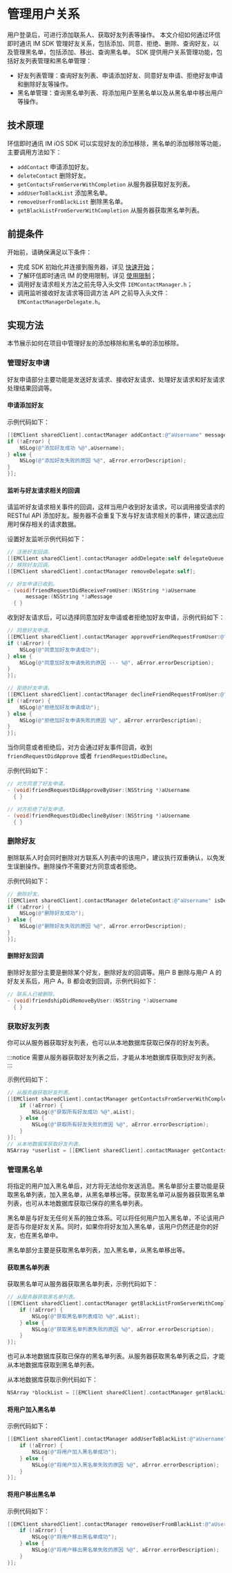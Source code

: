 # 管理用户关系

<Toc />

用户登录后，可进行添加联系人、获取好友列表等操作。
本文介绍如何通过环信即时通讯 IM SDK 管理好友关系，包括添加、同意、拒绝、删除、查询好友，以及管理黑名单，包括添加、移出、查询黑名单。
SDK 提供用户关系管理功能，包括好友列表管理和黑名单管理：

- 好友列表管理：查询好友列表、申请添加好友、同意好友申请、拒绝好友申请和删除好友等操作。
- 黑名单管理：查询黑名单列表、将添加用户至黑名单以及从黑名单中移出用户等操作。

## 技术原理

环信即时通讯 IM iOS SDK 可以实现好友的添加移除，黑名单的添加移除等功能，主要调用方法如下：

- `addContact` 申请添加好友。
- `deleteContact` 删除好友。
- `getContactsFromServerWithCompletion` 从服务器获取好友列表。
- `addUserToBlackList` 添加黑名单。
- `removeUserFromBlackList` 删除黑名单。
- `getBlackListFromServerWithCompletion` 从服务器获取黑名单列表。

## 前提条件

开始前，请确保满足以下条件：

- 完成 SDK 初始化并连接到服务器，详见 [快速开始](quickstart.html)；
- 了解环信即时通讯 IM 的使用限制，详见 [使用限制](/product/limitation.html)；
- 调用好友请求相关方法之前先导入头文件 `IEMContactManager.h`；
- 调用监听接收好友请求等回调方法 API 之前导入头文件：`EMContactManagerDelegate.h`。

## 实现方法

本节展示如何在项目中管理好友的添加移除和黑名单的添加移除。

### 管理好友申请

好友申请部分主要功能是发送好友请求、接收好友请求、处理好友请求和好友请求处理结果回调等。

#### 申请添加好友

示例代码如下：

```objectivec
[[EMClient sharedClient].contactManager addContact:@"aUsername" message:@"Message" completion:^(NSString *aUsername, EMError *aError) {
if (!aError) {
    NSLog(@"添加好友成功 %@",aUsername);
} else {
    NSLog(@"添加好友失败的原因 %@", aError.errorDescription);
}
}];
```

#### 监听与好友请求相关的回调

请监听好友请求相关事件的回调，这样当用户收到好友请求，可以调用接受请求的 RESTful API 添加好友。服务器不会重复下发与好友请求相关的事件，建议退出应用时保存相关的请求数据。

设置好友监听示例代码如下：

```objectivec
// 注册好友回调。
[[EMClient sharedClient].contactManager addDelegate:self delegateQueue:nil];
// 移除好友回调。
[[EMClient sharedClient].contactManager removeDelegate:self];

// 好友申请已收到。
- (void)friendRequestDidReceiveFromUser:(NSString *)aUsername
      message:(NSString *)aMessage
  { }
```

收到好友请求后，可以选择同意加好友申请或者拒绝加好友申请，示例代码如下：

```objectivec
// 同意好友申请。
[[EMClient sharedClient].contactManager approveFriendRequestFromUser:@"aUsername" completion:^(NSString *aUsername, EMError *aError) {
if (!aError) {
    NSLog(@"同意加好友申请成功");
} else {
    NSLog(@"同意加好友申请失败的原因 --- %@", aError.errorDescription);
}
}];

// 拒绝好友申请。
[[EMClient sharedClient].contactManager declineFriendRequestFromUser:@"aUsername" completion:^(NSString *aUsername, EMError *aError) {
if (!aError) {
    NSLog(@"拒绝加好友申请成功");
} else {
    NSLog(@"拒绝加好友申请失败的原因 %@", aError.errorDescription);
}
}];
```

当你同意或者拒绝后，对方会通过好友事件回调，收到 `friendRequestDidApprove` 或者 `friendRequestDidDecline`。

示例代码如下：

```objectivec
// 对方同意了好友申请。
- (void)friendRequestDidApproveByUser:(NSString *)aUsername
  { }

// 对方拒绝了好友申请。
- (void)friendRequestDidDeclineByUser:(NSString *)aUsername
  { }
```

### 删除好友

删除联系人时会同时删除对方联系人列表中的该用户，建议执行双重确认，以免发生误删操作。删除操作不需要对方同意或者拒绝。

示例代码如下：

```objectivec
// 删除好友。
[[EMClient sharedClient].contactManager deleteContact:@"aUsername" isDeleteConversation:aIsDeleteConversation completion:^(NSString *aUsername, EMError *aError) {
if (!aError) {
    NSLog(@"删除好友成功");
} else {
    NSLog(@"删除好友失败的原因 %@", aError.errorDescription);
}
}];
```

#### 删除好友回调

删除好友部分主要是删除某个好友，删除好友的回调等。用户 B 删除与用户 A 的好友关系后，用户 A，B 都会收到回调，示例代码如下：

```objectivec
// 联系人已被删除。
- (void)friendshipDidRemoveByUser:(NSString *)aUsername
  { }
```

### 获取好友列表

你可以从服务器获取好友列表，也可以从本地数据库获取已保存的好友列表。

:::notice
需要从服务器获取好友列表之后，才能从本地数据库获取到好友列表。
:::

示例代码如下：

```objectivec
// 从服务器获取好友列表。
[[EMClient sharedClient].contactManager getContactsFromServerWithCompletion:^(NSArray *aList, EMError *aError) {
    if (!aError) {
        NSLog(@"获取所有好友成功 %@",aList);
    } else {
        NSLog(@"获取所有好友失败的原因 %@", aError.errorDescription);
    }
}];
// 从本地数据库获取好友列表。
NSArray *userlist = [[EMClient sharedClient].contactManager getContacts];
```

### 管理黑名单

将指定的用户加入黑名单后，对方将无法给你发送消息。黑名单部分主要功能是获取黑名单列表，加入黑名单，从黑名单移出等。获取黑名单可从服务器获取黑名单列表，也可从本地数据库获取已保存的黑名单列表。

黑名单是与好友无任何关系的独立体系。可以将任何用户加入黑名单，不论该用户是否与你是好友关系。同时，如果你将好友加入黑名单，该用户仍然还是你的好友，也在黑名单中。

黑名单部分主要是获取黑名单列表，加入黑名单，从黑名单移出等。

#### 获取黑名单列表

获取黑名单可从服务器获取黑名单列表，示例代码如下：

```objectivec
// 从服务器获取黑名单列表。
[[EMClient sharedClient].contactManager getBlackListFromServerWithCompletion:^(NSArray *aList, EMError *aError) {
    if (!aError) {
        NSLog(@"获取黑名单列表成功 %@",aList);
    } else {
        NSLog(@"获取黑名单列表失败的原因 %@", aError.errorDescription);
    }
}];
```

也可从本地数据库获取已保存的黑名单列表。从服务器获取黑名单列表之后，才能从本地数据库获取到黑名单列表。

从本地数据库获取示例代码如下：

```objectivec
NSArray *blockList = [[EMClient sharedClient].contactManager getBlackList];
```

#### 将用户加入黑名单

示例代码如下：

```objectivec
[[EMClient sharedClient].contactManager addUserToBlackList:@"aUsername" completion:^(NSString *aUsername, EMError *aError) {
    if (!aError) {
        NSLog(@"将用户加入黑名单成功");
    } else {
        NSLog(@"将用户加入黑名单失败的原因 %@", aError.errorDescription);
    }
}];
```

#### 将用户移出黑名单

示例代码如下：

```objectivec
[[EMClient sharedClient].contactManager removeUserFromBlackList:@"aUsername" completion:^(NSString *aUsername, EMError *aError) {
    if (!aError) {
        NSLog(@"将用户移出黑名单成功");
    } else {
        NSLog(@"将用户移出黑名单失败的原因 %@", aError.errorDescription);
    }
}];
```